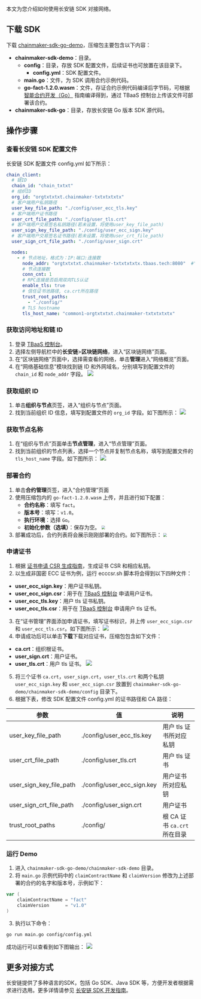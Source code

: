 本文为您介绍如何使用长安链 SDK 对接网络。




## 下载 SDK

下载 [chainmaker-sdk-go-demo](https://tbaasdoc-1259695942.cos.ap-guangzhou.myqcloud.com/chainmaker-sdk-go-demo.zip)，压缩包主要包含以下内容：

- **chainmaker-sdk-demo**：目录。
  - **config**：目录，存放 SDK 配置文件，后续证书也可放置在该目录下。
    - **config.yml**：SDK 配置文件。
  - **main.go**：文件，为 SDK 调用合约示例代码。
  - **go-fact-1.2.0.wasm**：文件，存证合约示例代码编译后字节码，可根据 [智能合约开发（Go）](https://cloud.tencent.com/document/product/663/60112) 指南编译得到，通过 TBaaS 控制台上传该文件可部署该合约。
- **chainmaker-sdk-go**：目录，存放长安链 Go 版本 SDK 源代码。



## 操作步骤


### 查看长安链 SDK 配置文件

长安链 SDK 配置文件 config.yml 如下所示：

```yml
chain_client:
  # 链ID
  chain_id: "chain_txtxt"
  # 组织ID
  org_id: "orgtxtxtxt.chainmaker-txtxtxtxtx"
  # 客户端用户私钥路径
  user_key_file_path: "./config/user_ecc_tls.key"
  # 客户端用户证书路径
  user_crt_file_path: "./config/user_tls.crt"
  # 客户端用户交易签名私钥路径(若未设置，将使用user_key_file_path)
  user_sign_key_file_path: "./config/user_ecc_sign.key"
  # 客户端用户交易签名证书路径(若未设置，将使用user_crt_file_path)
  user_sign_crt_file_path: "./config/user_sign.crt"

  nodes:
    - # 节点地址，格式为：IP:端口:连接数
      node_addr: "orgtxtxtxt.chainmaker-txtxtxtxtx.tbaas.tech:8080"  #"外网域名:端口"
      # 节点连接数
      conn_cnt: 1
      # RPC连接是否启用双向TLS认证
      enable_tls: true
      # 信任证书池路径, ca.crt所在路径
      trust_root_paths:
        - "./config/"
      # TLS hostname
      tls_host_name: "common1-orgtxtxtxt.chainmaker-txtxtxtxtx"
```

### 获取访问地址和链 ID

1. 登录 [TBaaS 控制台](https://console.cloud.tencent.com/tbaas/overview)。
2. 选择左侧导航栏中的**长安链**>**区块链网络**，进入“区块链网络”页面。
3. 在“区块链网络”页面中，选择需查看的网络，单击**管理**进入“网络概览”页面。
4. 在“网络基础信息”模块找到链 ID 和外网域名，分别填写到配置文件的 `chain_id` 和 `node_addr` 字段。
   <img src="https://main.qcloudimg.com/raw/7eb254ab8e889e163c8fb5bf681c86a4.png">


### 获取组织 ID

1. 单击**组织与节点**页签，进入“组织与节点”页面。
2. 找到当前组织 ID 信息，填写到配置文件的 `org_id` 字段。如下图所示：
   ![](https://main.qcloudimg.com/raw/8f0ab0369019b96e64db29efd2e72ac4.png)


### 获取节点名称

1. 在“组织与节点”页面单击**节点管理**，进入“节点管理”页面。
2. 找到当前组织的节点列表，选择一个节点并复制节点名称，填写到配置文件的 `tls_host_name` 字段。如下图所示：
   ![](https://main.qcloudimg.com/raw/930294344d259011819adfab7dc9db3f.png)


### 部署合约

1. 单击**合约管理**页签，进入“合约管理”页面
2. 使用压缩包内的 `go-fact-1.2.0.wasm` 上传，并且进行如下配置：
   - **合约名称**：填写 `fact`。
   - **版本号**：填写：`v1.0`。
   - **执行环境**：选择 `Go`。
   - **初始化参数（选填）**：保存为空。
     <img src="https://main.qcloudimg.com/raw/2d6651004a61dcb4dcd03133bf2a12c0.png" style="zoom: 60%;" />
3. 部署成功后，合约列表将会展示刚刚部署的合约。如下图所示：
   <img src="https://main.qcloudimg.com/raw/36139a20c5410526c643bc79c8e84092.png" style="zoom: 60%;" />


### 申请证书

1. 根据 [证书申请 CSR 生成指南](https://cloud.tencent.com/document/product/663/60114)，生成证书 CSR 和相应私钥。
2. 以生成非国密 ECC 证书为例，运行 ecccsr.sh 脚本将会得到以下四种文件：

 - **user_ecc_sign.key**：用户证书私钥。
 - **user_ecc_sign.csr**：用于在 [TBaaS 控制台](https://console.cloud.tencent.com/tbaas/overview) 申请用户证书。
 - **user_ecc_tls.key**：用户 tls 证书私钥。
 - **user_ecc_tls.csr**：用于在 [TBaaS 控制台](https://console.cloud.tencent.com/tbaas/overview) 申请用户 tls 证书。

3. 在“证书管理”界面添加申请证书，填写证书标识，并上传 `user_ecc_sign.csr` 和 `user_ecc_tls.csr`。如下图所示：
   ![](https://main.qcloudimg.com/raw/cc4ad0d188524a6a6bc6fcdc161d2dd6.png)
4. 申请成功后可以单击**下载**下载对应证书，压缩包包含如下文件：

 - **ca.crt**：组织根证书。
 - **user_sign.crt**：用户证书。
 - **user_tls.crt**：用户 tls 证书。
   <img src="https://main.qcloudimg.com/raw/6e0bf44f12f26a16fc5a0dab3d483881.png"/>

5. 将三个证书 `ca.crt`，`user_sign.crt`，`user_tls.crt` 和两个私钥 `user_ecc_sign.key` 和 `user_ecc_sign.csr` 放置到 `chainmaker-sdk-go-demo/chainmaker-sdk-demo/config` 目录下。
6. 根据下表，修改 SDK 配置文件 config.yml 的证书路径和 CA 路径：

<table>
<thead>
<tr>
<th>参数</th>
<th>值</th>
<th>说明</th>
</tr>
</thead>
<tbody><tr>
<td>user_key_file_path</td>
<td>./config/user_ecc_tls.key</td>
<td>用户 tls 证书所对应私钥</td>
</tr>
<tr>
<td>user_crt_file_path</td>
<td>./config/user_tls.crt</td>
<td>用户 tls 证书</td>
</tr>
<tr>
<td>user_sign_key_file_path</td>
<td>./config/user_ecc_sign.key</td>
<td>用户证书所对应私钥</td>
</tr>
<tr>
<td>user_sign_crt_file_path</td>
<td>./config/user_sign.crt</td>
<td>用户证书</td>
</tr>
<tr>
<td>trust_root_paths</td>
<td>./config/</td>
<td>根 CA 证书 <code>ca.crt</code> 所在目录</td>
</tr>
</tbody></table>




### 运行 Demo

1. 进入 `chainmaker-sdk-go-demo/chainmaker-sdk-demo` 目录。
2. 将 `main.go` 示例代码中的 `claimContractName` 和 `claimVersion` 修改为上述部署的合约的名字和版本号，示例如下：

```go
var (
	claimContractName = "fact"
	claimVersion      = "v1.0"
)
```

3. 执行以下命令：

```sh
go run main.go config/config.yml
```

成功运行可以查看到如下图输出：
<img src="https://main.qcloudimg.com/raw/5d6be609d2c0173e85e80bc75bfb984e.png" />



## 更多对接方式

长安链提供了多种语言的SDK，包括 Go SDK、Java SDK 等，方便开发者根据需求进行选用。更多详情请参见 [长安链 SDK 开发指南](https://docs.chainmaker.org.cn/dev/SDK.html)。
